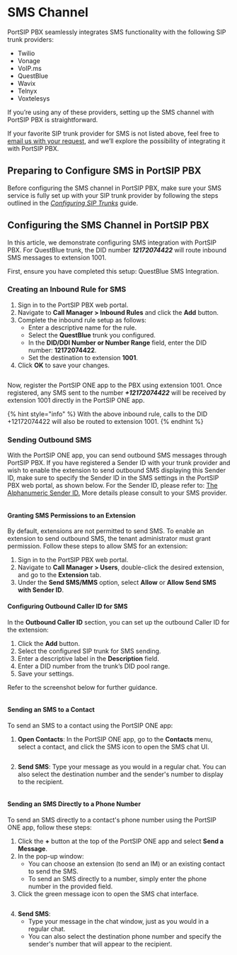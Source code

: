 # SMS Channel

PortSIP PBX seamlessly integrates SMS functionality with the following SIP trunk providers:

* Twilio
* Vonage
* VoIP.ms
* QuestBlue
* Wavix
* Telnyx
* Voxtelesys

If you’re using any of these providers, setting up the SMS channel with PortSIP PBX is straightforward.

If your favorite SIP trunk provider for SMS is not listed above, feel free to [email us with your request](mailto:support@portsip.com), and we’ll explore the possibility of integrating it with PortSIP PBX.

## Preparing to Configure SMS in PortSIP PBX

Before configuring the SMS channel in PortSIP PBX, make sure your SMS service is fully set up with your SIP trunk provider by following the steps outlined in the [_Configuring SIP Trunks_](../../configuring-sip-trunks/) guide.

## Configuring the SMS Channel in PortSIP PBX

In this article, we demonstrate configuring SMS integration with PortSIP PBX. For QuestBlue trunk, the DID number _**12172074422**_ will route inbound SMS messages to extension 1001.&#x20;

First, ensure you have completed this setup: QuestBlue SMS Integration.

### Creating an Inbound Rule for SMS

1. Sign in to the PortSIP PBX web portal.
2. Navigate to **Call Manager > Inbound Rules** and click the **Add** button.
3. Complete the inbound rule setup as follows:
   * Enter a descriptive name for the rule.
   * Select the **QuestBlue** trunk you configured.
   * In the **DID/DDI Number or Number Range** field, enter the DID number: **12172074422**.
   * Set the destination to extension **1001**.
4. Click **OK** to save your changes.

<figure><img src="../../../.gitbook/assets/inbound-sms-rule.png" alt=""><figcaption></figcaption></figure>

Now, register the PortSIP ONE app to the PBX using extension 1001. Once registered, any SMS sent to the number _**+12172074422**_ will be received by extension 1001 directly in the PortSIP ONE app.

{% hint style="info" %}
With the above inbound rule, calls to the DID +12172074422 will also be routed to extension 1001.
{% endhint %}

### Sending Outbound SMS

With the PortSIP ONE app, you can send outbound SMS messages through PortSIP PBX. If you have registered a Sender ID with your trunk provider and wish to enable the extension to send outbound SMS displaying this Sender ID, make sure to specify the Sender ID in the SMS settings in the PortSIP PBX web portal, as shown below. For the Sender ID, please refer to: [The Alphanumeric Sender ID.](https://www.twilio.com/docs/glossary/what-alphanumeric-sender-id) More details please consult to your SMS provider.

<figure><img src="../../../.gitbook/assets/sms_sender_id.png" alt=""><figcaption></figcaption></figure>

#### Granting SMS Permissions to an Extension

By default, extensions are not permitted to send SMS. To enable an extension to send outbound SMS, the tenant administrator must grant permission. Follow these steps to allow SMS for an extension:

1. Sign in to the PortSIP PBX web portal.
2. Navigate to **Call Manager > Users**, double-click the desired extension, and go to the **Extension** tab.
3. Under the **Send SMS/MMS** option, select **Allow** or **Allow Send SMS with Sender ID**.

#### Configuring Outbound Caller ID for SMS

In the **Outbound Caller ID** section, you can set up the outbound Caller ID for the extension:

1. Click the **Add** button.
2. Select the configured SIP trunk for SMS sending.
3. Enter a descriptive label in the **Description** field.
4. Enter a DID number from the trunk’s DID pool range.
5. Save your settings.

Refer to the screenshot below for further guidance.

<figure><img src="../../../.gitbook/assets/extension_sms_sender_id.png" alt=""><figcaption></figcaption></figure>

#### Sending an SMS to a Contact

To send an SMS to a contact using the PortSIP ONE app:

1. **Open Contacts**: In the PortSIP ONE app, go to the **Contacts** menu, select a contact, and click the SMS icon to open the SMS chat UI.

<figure><img src="../../../.gitbook/assets/portsip_pbx_sms1.png" alt=""><figcaption></figcaption></figure>

2. **Send SMS**: Type your message as you would in a regular chat. You can also select the destination number and the sender's number to display to the recipient.

<figure><img src="../../../.gitbook/assets/portsip_pbx_sms2.png" alt=""><figcaption></figcaption></figure>

#### Sending an SMS Directly to a Phone Number

To send an SMS directly to a contact's phone number using the PortSIP ONE app, follow these steps:

1. Click the **+** button at the top of the PortSIP ONE app and select **Send a Message**.
2. In the pop-up window:
   * You can choose an extension (to send an IM) or an existing contact to send the SMS.
   * To send an SMS directly to a number, simply enter the phone number in the provided field.
3. Click the green message icon to open the SMS chat interface.

<figure><img src="../../../.gitbook/assets/portsip_pbx_sms3.png" alt=""><figcaption></figcaption></figure>

4. **Send SMS**:
   * Type your message in the chat window, just as you would in a regular chat.
   * You can also select the destination phone number and specify the sender's number that will appear to the recipient.

